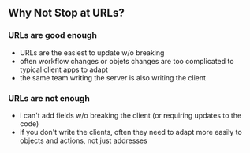 ## Why Not Stop at URLs?

### URLs are good enough
* URLs are the easiest to update w/o breaking
* often workflow changes or objets changes are too complicated to typical client apps to adapt
* the same team writing the server is also writing the client

### URLs are not enough
* i can't add fields w/o breaking the client (or requiring updates to the code)
* if you don't write the clients, often they need to adapt more easily to objects and actions, not just addresses
